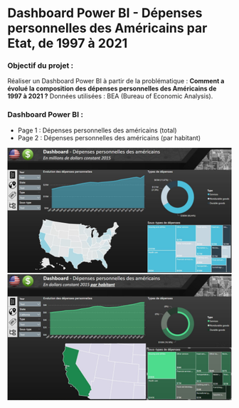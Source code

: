 # Dashboard Power BI - Dépenses personnelles des Américains par Etat, de 1997 à 2021

### Objectif du projet : 
Réaliser un Dashboard Power BI à partir de la problématique : __Comment a évolué la composition des dépenses personnelles des Américains de 1997 à 2021 ?__
Données utilisées : BEA (Bureau of Economic Analysis).

### Dashboard Power BI : 
- Page 1 : Dépenses personnelles des américains (total)
- Page 2 : Dépenses personnelles des américains (par habitant)
<p align="center">
<img src="Dashboard_Page_1.jpg" alt="Dashboard_Page_1" width="1000"/>
<img src="Dashboard_Page_2.jpg" alt="Dashboard_Page_2" width="1000"/>


